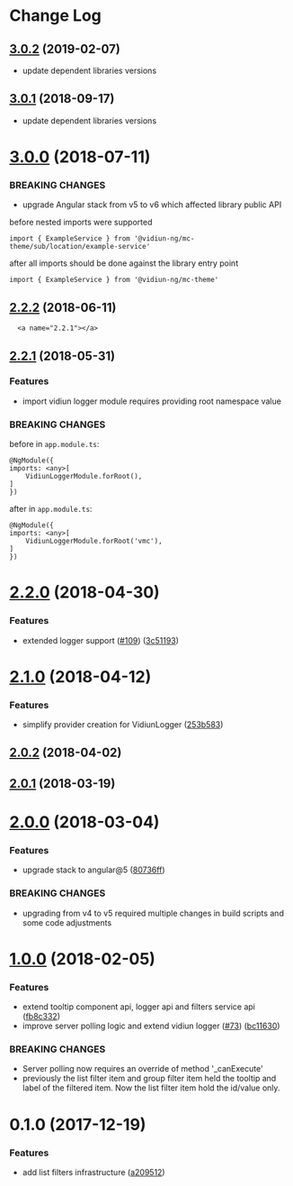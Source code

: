 # Change Log
<a name="3.0.2"></a>
## [3.0.2](https://github.com/vidiun/vidiun-ng/compare/@vidiun-ng/vidiun-logger@3.0.1...3.0.2) (2019-02-07)

* update dependent libraries versions


<a name="3.0.1"></a>
## [3.0.1](https://github.com/vidiun/vidiun-ng/compare/@vidiun-ng/vidiun-logger@3.0.0...3.0.1) (2018-09-17)

* update dependent libraries versions


<a name="3.0.0"></a>
# [3.0.0](https://github.com/vidiun/vidiun-ng/compare/@vidiun-ng/vidiun-logger@2.2.2...3.0.0) (2018-07-11)

### BREAKING CHANGES

* upgrade Angular stack from v5 to v6 which affected library public API

before
nested imports were supported
```
import { ExampleService } from '@vidiun-ng/mc-theme/sub/location/example-service'
```

after
all imports should be done against the library entry point
```
import { ExampleService } from '@vidiun-ng/mc-theme'
```



<a name="2.2.2"></a>
## [2.2.2](https://github.com/vidiun/vidiun-ng/compare/@vidiun-ng/vidiun-logger@2.2.1...@vidiun-ng/vidiun-logger@2.2.2) (2018-06-11)




      <a name="2.2.1"></a>
## [2.2.1](https://github.com/vidiun/vidiun-ng/compare/@vidiun-ng/vidiun-logger@2.2.0...@vidiun-ng/vidiun-logger@2.2.1) (2018-05-31)

### Features
* import vidiun logger module requires providing root namespace value

### BREAKING CHANGES

before in `app.module.ts`:
```
@NgModule({
imports: <any>[
    VidiunLoggerModule.forRoot(),
]
})
```

after in `app.module.ts`:
```
@NgModule({
imports: <any>[
    VidiunLoggerModule.forRoot('vmc'),
]
})
```


<a name="2.2.0"></a>
# [2.2.0](https://github.com/vidiun/vidiun-ng/compare/@vidiun-ng/vidiun-logger@2.1.0...@vidiun-ng/vidiun-logger@2.2.0) (2018-04-30)


### Features

* extended logger support ([#109](https://github.com/vidiun/vidiun-ng/issues/109)) ([3c51193](https://github.com/vidiun/vidiun-ng/commit/3c51193))




<a name="2.1.0"></a>
# [2.1.0](https://github.com/vidiun/vidiun-ng/compare/@vidiun-ng/vidiun-logger@2.0.2...@vidiun-ng/vidiun-logger@2.1.0) (2018-04-12)


### Features

* simplify provider creation for VidiunLogger ([253b583](https://github.com/vidiun/vidiun-ng/commit/253b583))




<a name="2.0.2"></a>
## [2.0.2](https://github.com/vidiun/vidiun-ng/compare/@vidiun-ng/vidiun-logger@2.0.1...@vidiun-ng/vidiun-logger@2.0.2) (2018-04-02)




<a name="2.0.1"></a>
## [2.0.1](https://github.com/vidiun/vidiun-ng/compare/@vidiun-ng/vidiun-logger@2.0.0...@vidiun-ng/vidiun-logger@2.0.1) (2018-03-19)




<a name="2.0.0"></a>
# [2.0.0](https://github.com/vidiun/vidiun-ng/compare/@vidiun-ng/vidiun-logger@1.0.0...@vidiun-ng/vidiun-logger@2.0.0) (2018-03-04)


### Features

* upgrade stack to angular@5 ([80736ff](https://github.com/vidiun/vidiun-ng/commit/80736ff))


### BREAKING CHANGES

* upgrading from v4 to v5 required multiple changes in build scripts and some code adjustments




<a name="1.0.0"></a>
# [1.0.0](https://github.com/vidiun/vidiun-ng/compare/@vidiun-ng/vidiun-logger@0.1.0...@vidiun-ng/vidiun-logger@1.0.0) (2018-02-05)


### Features

* extend tooltip component api, logger api and filters service api ([fb8c332](https://github.com/vidiun/vidiun-ng/commit/fb8c332))
* improve server polling logic and extend vidiun logger ([#73](https://github.com/vidiun/vidiun-ng/issues/73)) ([bc11630](https://github.com/vidiun/vidiun-ng/commit/bc11630))


### BREAKING CHANGES

* Server polling now requires an override of method '_canExecute'
* previously the list filter item and group filter item held the tooltip and label of the filtered item. Now the list filter item hold the id/value only.




<a name="0.1.0"></a>
# 0.1.0 (2017-12-19)


### Features

* add list filters infrastructure ([a209512](https://github.com/vidiun/vidiun-ng/commit/a209512))
